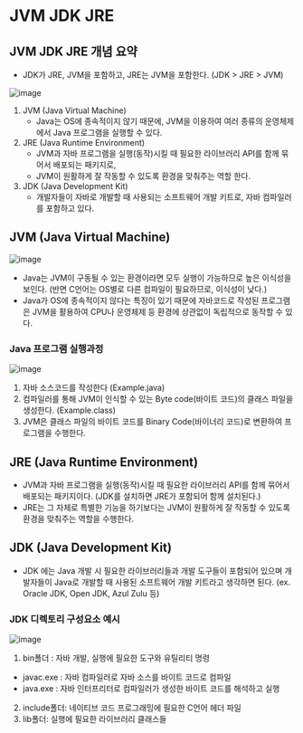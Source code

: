 # JVM JDK JRE
## JVM JDK JRE 개념 요약
- JDK가 JRE, JVM을 포함하고, JRE는 JVM을 포함한다. (JDK > JRE > JVM)
     
![image](https://github.com/user-attachments/assets/9cdf1b2e-2f34-455f-bb32-17a86ca49dbc)
1. JVM (Java Virtual Machine)
     - Java는 OS에 종속적이지 않기 때문에, JVM을 이용하여 여러 종류의 운영체제에서 Java 프로그램을 실행할 수 있다.
2. JRE (Java Runtime Environment)
     -  JVM과 자바 프로그램을 실행(동작)시킬 때 필요한 라이브러리 API를 함께 묶어서 배포되는 패키지로, 
     - JVM이 원활하게 잘 작동할 수 있도록 환경을 맞춰주는 역할 한다.
3. JDK (Java Development Kit)
     - 개발자들이 자바로 개발할 때 사용되는 소프트웨어 개발 키트로, 자바 컴파일러를 포함하고 있다.
## JVM (Java Virtual Machine)
![image](https://github.com/user-attachments/assets/6d70135e-244e-431e-9634-5e22b4bb9096)
- Java는 JVM이 구동될 수 있는 환경이라면 모두 실행이 가능하므로 높은 이식성을 보인다. (반면 C언어는 OS별로 다른 컴파일이 필요하므로, 이식성이 낮다.)
- Java가 OS에 종속적이지 않다는 특징이 있기 때문에 자바코드로 작성된 프로그램은 JVM을 활용하여 CPU나 운영체제 등 환경에 상관없이 독립적으로 동작할 수 있다.
### Java 프로그램 실행과정
![image](https://github.com/user-attachments/assets/793f8c32-4506-407d-a41d-1271116fc269)
1. 자바 소스코드를 작성한다 (Example.java)
2. 컴파일러를 통해 JVM이 인식할 수 있는 Byte code(바이트 코드)의 클래스 파일을 생성한다. (Example.class)
3. JVM은 클래스 파일의 바이트 코드를 Binary Code(바이너리 코드)로 변환하여 프로그램을 수행한다.
##  JRE (Java Runtime Environment)
- JVM과 자바 프로그램을 실행(동작)시킬 때 필요한 라이브러리 API를 함께 묶어서 배포되는 패키지이다. (JDK를 설치하면 JRE가 포함되어 함께 설치된다.)
- JRE는 그 자체로 특별한 기능을 하기보다는 JVM이 원활하게 잘 작동할 수 있도록 환경을 맞춰주는 역할을 수행한다.
## JDK (Java Development Kit)
- JDK 에는 Java 개발 시 필요한 라이브러리들과 개발 도구들이 포함되어 있으며 개발자들이 Java로 개발할 때 사용된 소프트웨어 개발 키트라고 생각하면 된다. (ex. Oracle JDK, Open JDK, Azul Zulu 등)
### JDK 디렉토리 구성요소 예시
![image](https://github.com/user-attachments/assets/80768c16-189d-4483-b5e4-c60e6fc74ffe)
1. bin폴더 : 자바 개발, 실행에 필요한 도구와 유틸리티 명령
  - javac.exe : 자바 컴파일러로 자바 소스를 바이트 코드로 컴파일
  - java.exe : 자바 인터프리터로 컴파일러가 생성한 바이트 코드를 해석하고 실행
2. include폴더: 네이티브 코드 프로그래밍에 필요한 C언어 헤더 파일
3. lib폴더: 실행에 필요한 라이브러리 클래스들
